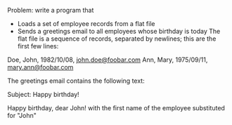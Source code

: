 Problem: write a program that
- Loads a set of employee records from a flat file
- Sends a greetings email to all employees whose birthday is today
The flat file is a sequence of records, separated by newlines; this are the first few lines:

Doe, John, 1982/10/08, john.doe@foobar.com
Ann, Mary, 1975/09/11, mary.ann@foobar.com


The greetings email contains the following text:

Subject: Happy birthday!

Happy birthday, dear John!
with the first name of the employee substituted for "John"
